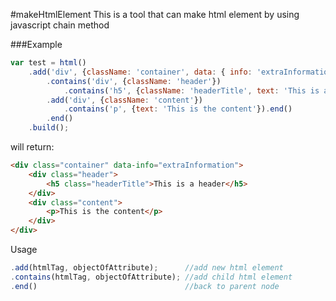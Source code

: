 #makeHtmlElement
This is a tool that can make html element by using javascript chain method

###Example
```js
var test = html()
    .add('div', {className: 'container', data: { info: 'extraInformation' }})
        .contains('div', {className: 'header'})
            .contains('h5', {className: 'headerTitle', text: 'This is a header'}).end()
        .add('div', {className: 'content'})
            .contains('p', {text: 'This is the content'}).end()
        .end()
    .build();
```
will return:
```html
<div class="container" data-info="extraInformation">
    <div class="header">
        <h5 class="headerTitle">This is a header</h5>
    </div>
    <div class="content">
        <p>This is the content</p>
    </div>
</div>
```
Usage
```js
.add(htmlTag, objectOfAttribute);      //add new html element
.contains(htmlTag, objectOfAttribute); //add child html element
.end()                                 //back to parent node
```

